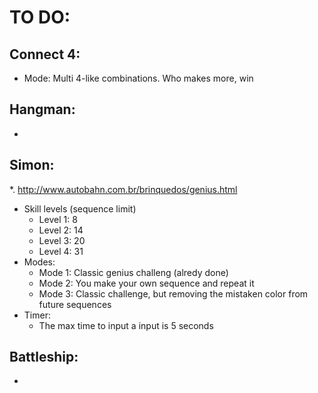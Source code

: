 # TO DO:

## Connect 4:
  - Mode: Multi 4-like combinations. Who makes more, win

## Hangman:
  -

## Simon: 
  *. http://www.autobahn.com.br/brinquedos/genius.html
  - Skill levels (sequence limit)
    - Level 1: 8
    - Level 2: 14
    - Level 3: 20
    - Level 4: 31
  - Modes:
    - Mode 1: Classic genius challeng (alredy done)
    - Mode 2: You make your own sequence and repeat it
    - Mode 3: Classic challenge, but removing the mistaken color from future sequences
  - Timer:
    - The max time to input a input is 5 seconds
    
    
## Battleship:
  - 
